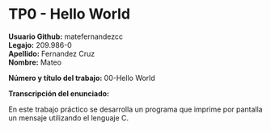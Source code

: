 # TP0 - Hello World

**Usuario Github:** matefernandezcc \
**Legajo:** 209.986-0 \
**Apellido:** Fernandez Cruz \
**Nombre:** Mateo 

**Número y título del trabajo:** 00-Hello World

**Transcripción del enunciado:**  

En este trabajo práctico se desarrolla un programa que imprime por pantalla un mensaje utilizando el lenguaje C.
